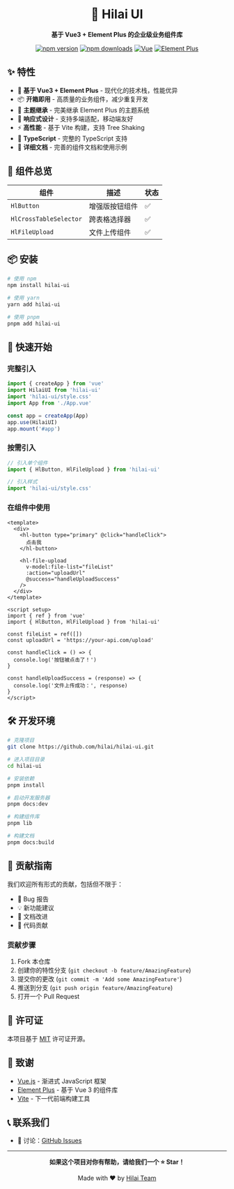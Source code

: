 <div align="center">

# 🎨 Hilai UI

**基于 Vue3 + Element Plus 的企业级业务组件库**

[![npm version](https://img.shields.io/npm/v/hilai-ui.svg)](https://www.npmjs.com/package/hilai-ui)
[![npm downloads](https://img.shields.io/npm/dm/hilai-ui.svg)](https://www.npmjs.com/package/hilai-ui)
[![Vue](https://img.shields.io/badge/Vue-3.4+-green.svg)](https://vuejs.org/)
[![Element Plus](https://img.shields.io/badge/Element%20Plus-2.9+-blue.svg)](https://element-plus.org/)


</div>

## ✨ 特性

- 🚀 **基于 Vue3 + Element Plus** - 现代化的技术栈，性能优异
- 📦 **开箱即用** - 高质量的业务组件，减少重复开发
- 🎨 **主题继承** - 完美继承 Element Plus 的主题系统
- 📱 **响应式设计** - 支持多端适配，移动端友好
- ⚡️ **高性能** - 基于 Vite 构建，支持 Tree Shaking
- 🔧 **TypeScript** - 完整的 TypeScript 支持
- 📖 **详细文档** - 完善的组件文档和使用示例

## 🎯 组件总览

| 组件 | 描述 | 状态 |
|------|------|------|
| `HlButton` | 增强版按钮组件 | ✅ |
| `HlCrossTableSelector` | 跨表格选择器 | ✅ |
| `HlFileUpload` | 文件上传组件 | ✅ |

## 📦 安装

```bash
# 使用 npm
npm install hilai-ui

# 使用 yarn
yarn add hilai-ui

# 使用 pnpm
pnpm add hilai-ui
```

## 🚀 快速开始

### 完整引入

```javascript
import { createApp } from 'vue'
import HilaiUI from 'hilai-ui'
import 'hilai-ui/style.css'
import App from './App.vue'

const app = createApp(App)
app.use(HilaiUI)
app.mount('#app')
```

### 按需引入

```javascript
// 引入单个组件
import { HlButton, HlFileUpload } from 'hilai-ui'

// 引入样式
import 'hilai-ui/style.css'
```

### 在组件中使用

```vue
<template>
  <div>
    <hl-button type="primary" @click="handleClick">
      点击我
    </hl-button>
    
    <hl-file-upload
      v-model:file-list="fileList"
      :action="uploadUrl"
      @success="handleUploadSuccess"
    />
  </div>
</template>

<script setup>
import { ref } from 'vue'
import { HlButton, HlFileUpload } from 'hilai-ui'

const fileList = ref([])
const uploadUrl = 'https://your-api.com/upload'

const handleClick = () => {
  console.log('按钮被点击了！')
}

const handleUploadSuccess = (response) => {
  console.log('文件上传成功：', response)
}
</script>
```

## 🛠️ 开发环境

```bash
# 克隆项目
git clone https://github.com/hilai/hilai-ui.git

# 进入项目目录
cd hilai-ui

# 安装依赖
pnpm install

# 启动开发服务器
pnpm docs:dev

# 构建组件库
pnpm lib

# 构建文档
pnpm docs:build
```
<!-- 
## 📚 文档

- [组件文档](https://hilai-ui.com) - 详细的组件使用说明
- [在线演示](https://hilai-ui.com/examples) - 组件在线演示
- [更新日志](https://github.com/hilai/hilai-ui/releases) - 版本更新记录 -->

## 🤝 贡献指南

我们欢迎所有形式的贡献，包括但不限于：

- 🐛 Bug 报告
- 💡 新功能建议
- 📝 文档改进
- 🔧 代码贡献

### 贡献步骤

1. Fork 本仓库
2. 创建你的特性分支 (`git checkout -b feature/AmazingFeature`)
3. 提交你的更改 (`git commit -m 'Add some AmazingFeature'`)
4. 推送到分支 (`git push origin feature/AmazingFeature`)
5. 打开一个 Pull Request

## 📄 许可证

本项目基于 [MIT](LICENSE) 许可证开源。

## 🙏 致谢

- [Vue.js](https://vuejs.org/) - 渐进式 JavaScript 框架
- [Element Plus](https://element-plus.org/) - 基于 Vue 3 的组件库
- [Vite](https://vitejs.dev/) - 下一代前端构建工具

## 📞 联系我们

- 💬 讨论：[GitHub Issues](https://github.com/xiaxia125/hilai-ui/issues)

---

<div align="center">

**如果这个项目对你有帮助，请给我们一个 ⭐️ Star！**

Made with ❤️ by [Hilai Team](https://github.com/xiaxia125)

</div>